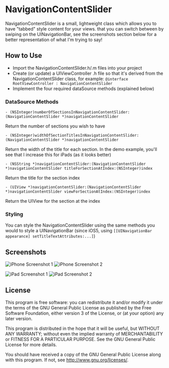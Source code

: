 NavigationContentSlider
=======================

NavigationContentSlider is a small, lightweight class which allows you to have "tabbed" style content for your views. that you can switch between by swiping on the UINavigationBar, see the screenshots section below for a better representation of what I'm trying to say!


How to Use
----------

* Import the NavigationContentSlider.h/.m files into your project
* Create (or update) a UIViewController .h file so that it's derived from the NavigationContentSlider class, for example: ```@interface RootViewController : NavigationContentSlider```
* Implement the four required dataSource methods (explained below)

### DataSource Methods

```- (NSInteger)numberOfSectionsInNavigationContentSlider:(NavigationContentSlider *)navigationContentSlider```

Return the number of sections you wish to have

```- (NSInteger)widthOfSectionTitlesInNavigationContentSlider:(NavigationContentSlider *)navigationContentSlider```

Return the width of the title for each section. In the demo example, you'll see that I increase this for iPads (as it looks better)

```- (NSString *)navigationContentSlider:(NavigationContentSlider *)navigationContentSlider titleForSectionAtIndex:(NSInteger)index```

Return the title for the section index

```- (UIView *)navigationContentSlider:(NavigationContentSlider *)navigationContentSlider viewForSectionAtIndex:(NSInteger)index```

Return the UIView for the section at the index


### Styling

You can style the NavigationContentSlider using the same methods you would to style a UINavigationBar (since iOS5, using ```[[UINavigationBar appearance] setTitleTextAttributes:...]```)


Screenshots
-----------
![iPhone Screenshot 1](http://i.imgur.com/GF942.png) 
![iPhone Screenshot 2](http://i.imgur.com/1hjAe.png)

![iPad Screenshot 1](http://i.imgur.com/u1XiI.png)
![iPad Screenshot 2](http://i.imgur.com/1RFxj.png)

License
-------
This program is free software: you can redistribute it and/or modify it under the terms of the GNU General Public License as published by the Free Software Foundation, either version 3 of the License, or (at your option) any later version.

This program is distributed in the hope that it will be useful, but WITHOUT ANY WARRANTY; without even the implied warranty of MERCHANTABILITY or FITNESS FOR A PARTICULAR PURPOSE.  See the GNU General Public License for more details.

You should have received a copy of the GNU General Public License along with this program.  If not, see <http://www.gnu.org/licenses/>.